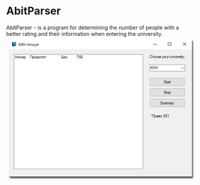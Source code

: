 # AbitParser
AbitParser - is a program for determining the number of people with a better rating and their information when entering the university.
![Image alt](https://github.com/OlehStelmakh/AbitParser/blob/master/Screenshot.png)
